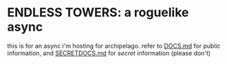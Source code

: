 # ENDLESS TOWERS: a roguelike async

this is for an async i'm hosting for archipelago. refer to [DOCS.md](DOCS.md) for public information, and [SECRETDOCS.md](SECRETDOCS.md) for *secret* information (please don't)